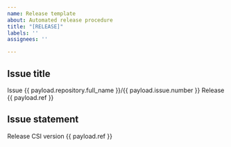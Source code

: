 ```yaml
---
name: Release template
about: Automated release procedure
title: "[RELEASE]"
labels: ''
assignees: ''

---
```


## Issue title

Issue {{ payload.repository.full_name }}/{{ payload.issue.number }}
Release {{ payload.ref }}

## Issue statement

Release CSI version {{ payload.ref }}
